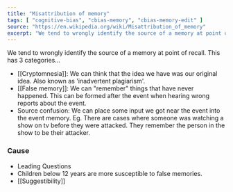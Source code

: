 ```yaml
---
title: "Misattribution of memory"
tags: [ "cognitive-bias", "cbias-memory", "cbias-memory-edit" ]
source: "https://en.wikipedia.org/wiki/Misattribution_of_memory"
excerpt: "We tend to wrongly identify the source of a memory at point of recall."
---
```


We tend to wrongly identify the source of a memory at point of recall. This has 3 categories...

- [[Cryptomnesia]]: We can think that the idea we have was our original idea. Also known as 'inadvertent plagiarism'.
- [[False memory]]: We can "remember" things that have never happened. This can be formed after the event when hearing wrong reports about the event.
- Source confusion: We can place some input we got near the event into the event memory. Eg. There are cases where someone was watching a show on tv before they were attacked. They remember the person in the show to be their attacker.

### Cause

- Leading Questions
- Children below 12 years are more susceptible to false memories.
- [[Suggestibility]]

